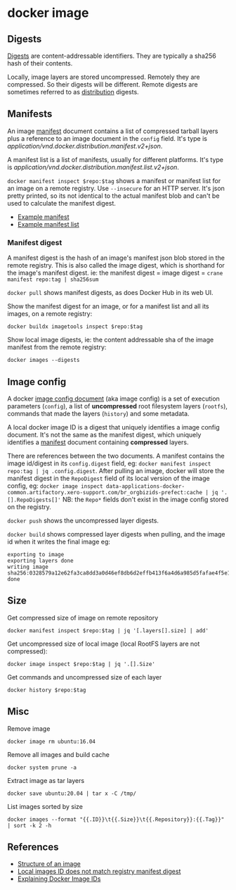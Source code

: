 # docker image

## Digests

[Digests](https://github.com/opencontainers/image-spec/blob/main/descriptor.md#digests) are content-addressable identifiers. They are typically a sha256 hash of their contents.

Locally, image layers are stored uncompressed. Remotely they are compressed. So their digests will be different. Remote digests are sometimes referred to as [distribution](https://github.com/opencontainers/distribution-spec) digests.

## Manifests

An image [manifest](https://github.com/opencontainers/image-spec/blob/main/manifest.md) document contains a list of compressed tarball layers plus a reference to an image document in the `config` field. It's type is _application/vnd.docker.distribution.manifest.v2+json_.

A manifest list is a list of manifests, usually for different platforms. It's type is _application/vnd.docker.distribution.manifest.list.v2+json_.

`docker manifest inspect $repo:$tag` shows a manifest or manifest list for an image on a remote registry. Use `--insecure` for an HTTP server. It's json pretty printed, so its not identical to the actual manifest blob and can't be used to calculate the manifest digest.

- [Example manifest](https://docs.docker.com/engine/reference/commandline/manifest/#inspect-an-images-manifest-object)
- [Example manifest list](https://docs.docker.com/engine/reference/commandline/manifest/#inspect-a-manifest-list)

### Manifest digest

A manifest digest is the hash of an image's manifest json blob stored in the remote registry. This is also called the image digest, which is shorthand for the image's manifest digest. ie: the manifest digest = image digest = `crane manifest repo:tag | sha256sum`

`docker pull` shows manifest digests, as does Docker Hub in its web UI.

Show the manifest digest for an image, or for a manifest list and all its images, on a remote registry:

```
docker buildx imagetools inspect $repo:$tag
```

Show local image digests, ie: the content addressable sha of the image manifest from the remote registry:

```
docker images --digests
```

## Image config

A docker [image config document](https://github.com/moby/moby/tree/master/image/spec) (aka image config) is a set of execution parameters (`config`), a list of **uncompressed** root filesystem layers (`rootfs`), commands that made the layers (`history`) and some metadata.

A local docker image ID is a digest that uniquely identifies a image config document. It's not the same as the manifest digest, which uniquely identifies a [manifest](https://github.com/opencontainers/image-spec/blob/main/manifest.md) document containing **compressed** layers.

There are references between the two documents. A manifest contains the image id/digest in its `config.digest` field, eg: `docker manifest inspect repo:tag | jq .config.digest`. After pulling an image, docker will store the manifest digest in the `RepoDigest` field of its local version of the image config, eg: `docker image inspect data-applications-docker-common.artifactory.xero-support.com/br_orgbizids-prefect:cache | jq '.[].RepoDigests[]'` NB: the `Repo*` fields don't exist in the image config stored on the registry.

`docker push` shows the uncompressed layer digests.

`docker build` shows compressed layer digests when pulling, and the image id when it writes the final image eg:

```
exporting to image
exporting layers done
writing image sha256:0328579a12e62fa3ca8dd3a0d46ef8db6d2effb413f6a4d6a985d5fafae4f5e1 done
```

## Size

Get compressed size of image on remote repository

```shell
docker manifest inspect $repo:$tag | jq '[.layers[].size] | add'
```

Get uncompressed size of local image (local RootFS layers are not compressed):

```shell
docker image inspect $repo:$tag | jq '.[].Size'
```

Get commands and uncompressed size of each layer

```shell
docker history $repo:$tag
```

## Misc

Remove image

```
docker image rm ubuntu:16.04
```

Remove all images and build cache

```
docker system prune -a
```

Extract image as tar layers

```
docker save ubuntu:20.04 | tar x -C /tmp/
```

List images sorted by size

```
docker images --format "{{.ID}}\t{{.Size}}\t{{.Repository}}:{{.Tag}}" | sort -k 2 -h
```

## References

- [Structure of an image](https://cloud.google.com/kubernetes-engine/docs/archive/using-container-images#structure_of_an_image)
- [Local images ID does not match registry manifest digest](https://github.com/distribution/distribution/issues/1662#issuecomment-213079540)
- [Explaining Docker Image IDs](https://windsock.io/explaining-docker-image-ids/)
